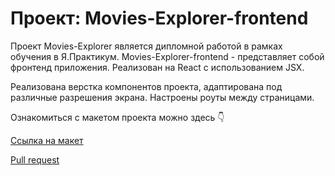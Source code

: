 # Проект: Movies-Explorer-frontend

Проект Movies-Explorer является дипломной работой в рамках обучения в Я.Практикум.
Movies-Explorer-frontend - представляет собой фронтенд приложения. Реализован на React с использованием JSX.

Реализована верстка компонентов проекта, адаптирована под различные разрешения экрана. Настроены роуты между страницами.

Ознакомиться с макетом проекта можно здесь 👇  

[Ссылка на макет ](https://disk.yandex.ru/d/LYaeO_7dk3XiZA)

[Pull request ](https://disk.yandex.ru/d/LYaeO_7dk3XiZA)





